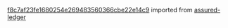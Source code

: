 [f8c7af23fe1680254e269483560366cbe22e14c9](https://github.com/insolar/assured-ledger/commit/f8c7af23fe1680254e269483560366cbe22e14c9) imported from [assured-ledger](https://github.com/insolar/assured-ledger)
